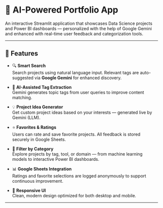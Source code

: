 # 🎯 AI-Powered Portfolio App

An interactive Streamlit application that showcases Data Science projects and Power BI dashboards — personalized with the help of Google Gemini and enhanced with real-time user feedback and categorization tools.

---

## 🚀 Features

- 🔍 **Smart Search**  
  Search projects using natural language input. Relevant tags are auto-suggested via **Google Gemini** for enhanced discovery.

- 🧠 **AI-Assisted Tag Extraction**  
  Gemini generates topic tags from user queries to improve content matching.

- 💡 **Project Idea Generator**  
  Get custom project ideas based on your interests — generated live by Gemini (LLM).

- ⭐ **Favorites & Ratings**  
  Users can rate and save favorite projects. All feedback is stored securely in Google Sheets.

- 📂 **Filter by Category**  
  Explore projects by tag, tool, or domain — from machine learning models to interactive Power BI dashboards.

- 📊 **Google Sheets Integration**  
  Ratings and favorite selections are logged anonymously to support continuous improvement.

- 📱 **Responsive UI**  
  Clean, modern design optimized for both desktop and mobile.

---


